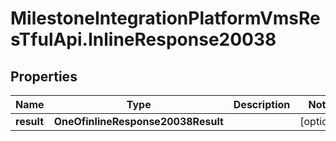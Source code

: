 # MilestoneIntegrationPlatformVmsResTfulApi.InlineResponse20038

## Properties
Name | Type | Description | Notes
------------ | ------------- | ------------- | -------------
**result** | **OneOfinlineResponse20038Result** |  | [optional] 
